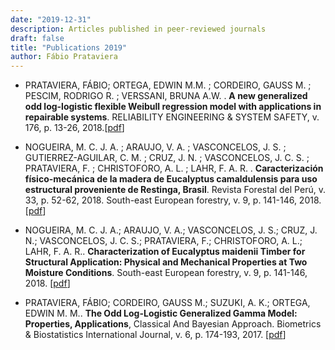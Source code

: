 ```yaml
---
date: "2019-12-31"
description: Articles published in peer-reviewed journals
draft: false
title: "Publications 2019"
author: Fábio Prataviera
---
```




* PRATAVIERA, FÁBIO; ORTEGA, EDWIN M.M. ; CORDEIRO, GAUSS M. ; PESCIM, RODRIGO R. ; VERSSANI, BRUNA A.W. . **A new generalized odd log-logistic flexible Weibull regression model with applications in repairable systems**. RELIABILITY ENGINEERING & SYSTEM SAFETY, v. 176, p. 13-26, 2018.[[pdf](https://www.sciencedirect.com/science/article/abs/pii/S0951832017309584?via%3Dihub)]


* NOGUEIRA, M. C. J. A. ; ARAUJO, V. A. ; VASCONCELOS, J. S. ; GUTIERREZ-AGUILAR, C. M. ; CRUZ, J. N. ; VASCONCELOS, J. C. S. ; PRATAVIERA, F. ; CHRISTOFORO, A. L. ; LAHR, F. A. R. . **Caracterización físico-mecánica de la madera de Eucalyptus camaldulensis para uso estructural proveniente de Restinga, Brasil**. Revista Forestal del Perú, v. 33, p. 52-62, 2018. South-east European forestry, v. 9, p. 141-146, 2018. [[pdf](http://revistas.lamolina.edu.pe/index.php/rfp/article/view/1155)]

* NOGUEIRA, M. C. J. A.; ARAUJO, V. A.; VASCONCELOS, J. S.; CRUZ, J. N.; VASCONCELOS, J. C. S.; PRATAVIERA, F.; CHRISTOFORO, A. L.; LAHR, F. A. R.. **Characterization of Eucalyptus maidenii Timber for Structural Application: Physical and Mechanical Properties at Two Moisture Conditions**. South-east European forestry, v. 9, p. 141-146, 2018. [[pdf](https://www.seefor.eu/images/arhiva/vol9_no2/nogueira/nogueira.pdf)]


* PRATAVIERA, FÁBIO; CORDEIRO, GAUSS M.; SUZUKI, A. K.; ORTEGA, EDWIN M. M.. **The Odd Log-Logistic Generalized Gamma Model: Properties, Applications**, Classical And Bayesian Approach. Biometrics & Biostatistics International Journal, v. 6, p. 174-193, 2017. [[pdf](https://medcraveonline.com/BBIJ/BBIJ-06-00174.pdf)]

